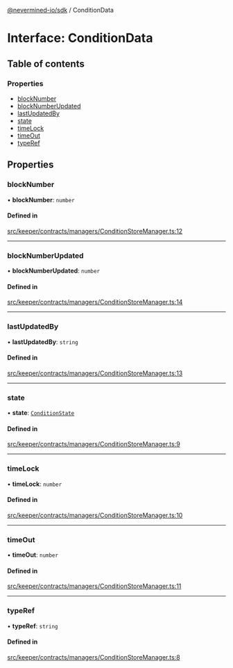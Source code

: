 [@nevermined-io/sdk](../code-reference.md) / ConditionData

# Interface: ConditionData

## Table of contents

### Properties

- [blockNumber](ConditionData.md#blocknumber)
- [blockNumberUpdated](ConditionData.md#blocknumberupdated)
- [lastUpdatedBy](ConditionData.md#lastupdatedby)
- [state](ConditionData.md#state)
- [timeLock](ConditionData.md#timelock)
- [timeOut](ConditionData.md#timeout)
- [typeRef](ConditionData.md#typeref)

## Properties

### blockNumber

• **blockNumber**: `number`

#### Defined in

[src/keeper/contracts/managers/ConditionStoreManager.ts:12](https://github.com/nevermined-io/sdk-js/blob/bb26f8ab/src/keeper/contracts/managers/ConditionStoreManager.ts#L12)

---

### blockNumberUpdated

• **blockNumberUpdated**: `number`

#### Defined in

[src/keeper/contracts/managers/ConditionStoreManager.ts:14](https://github.com/nevermined-io/sdk-js/blob/bb26f8ab/src/keeper/contracts/managers/ConditionStoreManager.ts#L14)

---

### lastUpdatedBy

• **lastUpdatedBy**: `string`

#### Defined in

[src/keeper/contracts/managers/ConditionStoreManager.ts:13](https://github.com/nevermined-io/sdk-js/blob/bb26f8ab/src/keeper/contracts/managers/ConditionStoreManager.ts#L13)

---

### state

• **state**: [`ConditionState`](../enums/ConditionState.md)

#### Defined in

[src/keeper/contracts/managers/ConditionStoreManager.ts:9](https://github.com/nevermined-io/sdk-js/blob/bb26f8ab/src/keeper/contracts/managers/ConditionStoreManager.ts#L9)

---

### timeLock

• **timeLock**: `number`

#### Defined in

[src/keeper/contracts/managers/ConditionStoreManager.ts:10](https://github.com/nevermined-io/sdk-js/blob/bb26f8ab/src/keeper/contracts/managers/ConditionStoreManager.ts#L10)

---

### timeOut

• **timeOut**: `number`

#### Defined in

[src/keeper/contracts/managers/ConditionStoreManager.ts:11](https://github.com/nevermined-io/sdk-js/blob/bb26f8ab/src/keeper/contracts/managers/ConditionStoreManager.ts#L11)

---

### typeRef

• **typeRef**: `string`

#### Defined in

[src/keeper/contracts/managers/ConditionStoreManager.ts:8](https://github.com/nevermined-io/sdk-js/blob/bb26f8ab/src/keeper/contracts/managers/ConditionStoreManager.ts#L8)
